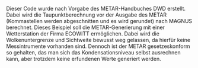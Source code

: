 Dieser Code wurde nach Vorgabe des METAR-Handbuches DWD erstellt. Dabei wird die Taupunktberechnung vor der Ausgabe des METAR (Kommastellen werden abgeschnitten und es wird gerundet) nach MAGNUS berechnet.
Dieses Beispiel soll die METAR-Generierung mit einer Wetterstation der Firma ECOWITT ermöglichen. Dabei wird die Wolkenuntergrenze und Sichtweite bewusst weg gelassen, da hierfür keine Messintrumente vorhanden sind. Dennoch ist der METAR gesetzeskonform so gehalten, das man sich das Kondensationsniveau selbst ausrechnen kann, aber trotzdem keine erfundenen Werte generiert werden.
